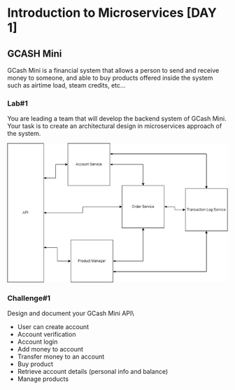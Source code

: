 # Introduction to Microservices [DAY 1]

## GCASH Mini
GCash Mini is a financial system that allows a person to send and receive money to someone, and able to buy products offered inside the system such as airtime load, steam credits, etc...

### Lab#1
You are leading a team that will develop the backend system of GCash Mini. Your task is to create an architectural design in microservices approach of the system.

![Screenshot](lab_0.png)

### Challenge#1
Design and document your GCash Mini API\

- User can create account
- Account verification
- Account login
- Add money to account
- Transfer money to an account
- Buy product
- Retrieve account details (personal info and balance)
- Manage products